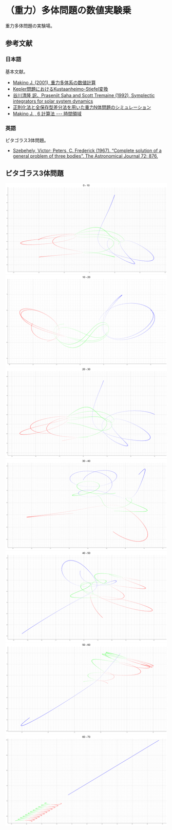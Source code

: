# （重力）多体問題の数値実験乗

重力多体問題の実験場。

## 参考文献
### 日本語
基本文献。
- [Makino J. (2001), 重力多体系の数値計算](https://repository.kulib.kyoto-u.ac.jp/dspace/bitstream/2433/97012/1/KJ00004711437.pdf)
- [Kepler問題におけるKustaanheimo-Stiefel変換](https://osanshouo.github.io/blog/2021/04/12-kustaanheimo-stiefel/)
- [谷川清隆 訳、Prasenjit Saha and Scott Tremaine (1992), Symplectic integrators for solar system dynamics](http://th.nao.ac.jp/MEMBER/tanikawa/list08/saha/st1.pdf)
- [正則化法と全保存型差分法を用いた重力N体問題のシミュレーション](https://catalog.lib.kyushu-u.ac.jp/opac_download_md/14286/Article_No_14.pdf)
- [Makino J. , 6 計算法 --- 時間領域](https://jun-makino.sakura.ne.jp/papers/bussei-nbody/node7.html)

### 英語
ピタゴラス3体問題。
- [Szebehely, Victor; Peters, C. Frederick (1967). “Complete solution of a general problem of three bodies”. The Astronomical Journal 72: 876.](https://ui.adsabs.harvard.edu/abs/1967AJ.....72..876S/abstract)

## ピタゴラス3体問題

![0-10s](images/10.png)
![10-20s](images/20.png)
![20-30s](images/30.png)
![30-40s](images/40.png)
![40-50s](images/50.png)
![50-60s](images/60.png)
![60-70s](images/70.png)